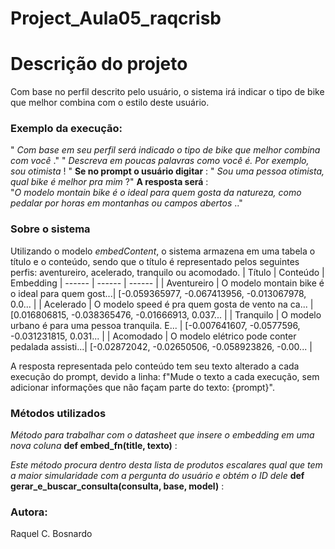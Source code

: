 # Project_Aula05_raqcrisb

# Descrição do projeto

 Com base no perfil descrito pelo usuário, o sistema irá indicar o tipo de bike que melhor combina com o estilo deste usuário.

### Exemplo da execução:
" _Com base em seu perfil será indicado o tipo de bike que melhor combina com você_ ."
" _Descreva em poucas palavras como você é. Por exemplo, sou otimista_ ! "
**Se no prompt o usuário digitar** : 
" _Sou uma pessoa otimista, qual bike é melhor pra mim_ ?"
**A resposta será** :  
"_O modelo montain bike é o ideal para quem gosta da natureza, como pedalar por horas em montanhas ou campos abertos_ .."


### Sobre o sistema

  Utilizando o modelo *embedContent*, o sistema armazena em uma tabela o título e o conteúdo, sendo que o título é representado pelos seguintes perfis: aventureiro, acelerado, tranquilo ou acomodado.
| Título | Conteúdo | Embedding
| ------ | ------ | ------ |
| Aventureiro | O modelo montain bike é o ideal para quem gost...|	[-0.059365977, -0.067413956, -0.013067978, 0.0... |
| Acelerado |	O modelo speed é pra quem gosta de vento na ca... |	[0.016806815, -0.038365476, -0.01666913, 0.037... |
| Tranquilo |	O modelo urbano é para uma pessoa tranquila. E... |	[-0.007641607, -0.0577596, -0.031231815, 0.031... |
| Acomodado |	O modelo elétrico pode conter pedalada assisti...|	[-0.02872042, -0.02650506, -0.058923826, -0.00... |
  
  A resposta representada pelo conteúdo tem seu texto alterado a cada execução do prompt, devido a linha: f"Mude o texto a cada execução, sem adicionar informações que não façam parte do texto: {prompt}".
  

### Métodos utilizados

  _Método para trabalhar com o datasheet que insere o embedding em uma nova coluna_
  **def embed_fn(title, texto)** : 

  _Este método procura dentro desta lista de produtos escalares qual que tem a maior simularidade com a pergunta do usuário e obtém o ID dele_
  **def gerar_e_buscar_consulta(consulta, base, model)** :
   
### Autora:

   Raquel C. Bosnardo
 
